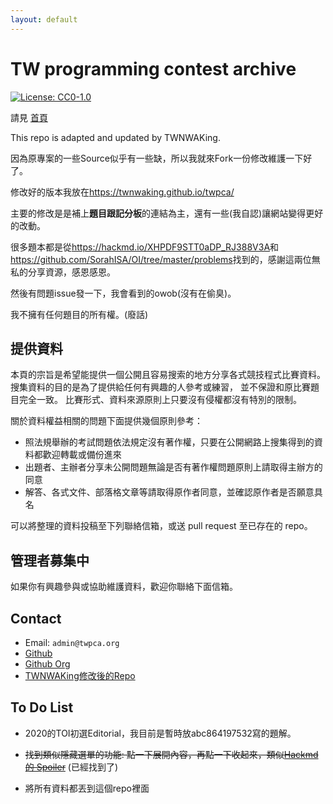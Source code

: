 ```yaml
---
layout: default
---
```


# TW programming contest archive

[![License: CC0-1.0](https://licensebuttons.net/l/zero/1.0/80x15.png)](http://creativecommons.org/publicdomain/zero/1.0/)

請見 [首頁](https://www.twpca.org/)

This repo is adapted and updated by TWNWAKing.

因為原專案的一些Source似乎有一些缺，所以我就來Fork一份修改維護一下好了。

修改好的版本我放在<https://twnwaking.github.io/twpca/>

主要的修改是是補上**題目跟記分板**的連結為主，還有一些(我自認)讓網站變得更好的改動。

很多題本都是從<https://hackmd.io/XHPDF9STT0aDP_RJ388V3A>和<https://github.com/SorahISA/OI/tree/master/problems>找到的，感謝這兩位無私的分享資源，感恩感恩。

然後有問題issue發一下，我會看到的owob(沒有在偷臭)。

我不擁有任何題目的所有權。(廢話)
## 提供資料

本頁的宗旨是希望能提供一個公開且容易搜索的地方分享各式競技程式比賽資料。
搜集資料的目的是為了提供給任何有興趣的人參考或練習，
並不保證和原比賽題目完全一致。
比賽形式、資料來源原則上只要沒有侵權都沒有特別的限制。

關於資料權益相關的問題下面提供幾個原則參考：

- 照法規舉辦的考試問題依法規定沒有著作權，只要在公開網路上搜集得到的資料都歡迎轉載或備份進來
- 出題者、主辦者分享未公開問題無論是否有著作權問題原則上請取得主辦方的同意
- 解答、各式文件、部落格文章等請取得原作者同意，並確認原作者是否願意具名

可以將整理的資料投稿至下列聯絡信箱，或送 pull request 至已存在的 repo。

## 管理者募集中

如果你有興趣參與或協助維護資料，歡迎你聯絡下面信箱。
## Contact

- Email: `admin@twpca.org`
- [Github](//github.com/twpca/twpca.github.io)
- [Github Org](//github.com/twpca)
- [TWNWAKing修改後的Repo](https://github.com/TWNWAKing/twpca)

## To Do List

- 2020的TOI初選Editorial，我目前是暫時放abc864197532寫的題解。

- ~~找到類似隱藏選單的功能: 點一下展開內容，再點一下收起來，類似[Hackmd 的 Spoiler](https://hackmd.io/@chiaoshin369/Shinbook/https%3A%2F%2Fhackmd.io%2F%40chiaoshin369%2Fhackmd#%E5%BB%B6%E4%BC%B8%E4%BD%BF%E7%94%A8%E6%96%B9%E6%B3%95-%E5%B0%8F%E8%A8%A3%E7%AB%85)~~ (已經找到了)

- 將所有資料都丟到這個repo裡面
